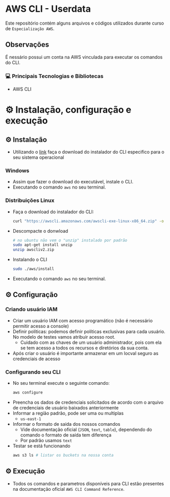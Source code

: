 # AWS CLI - Userdata
  Este repositório contém alguns arquivos e códigos utilizados durante curso de `Especialização AWS`.
## Observações
  É nessário possui um conta na AWS vinculada para executar os comandos do CLI.

### 💻 Principais Tecnologias e Bibliotecas
- AWS CLI

# ⚙ Instalação, configuração e execução

## ⚙ Instalação 
- Utilizando o [link](https://aws.amazon.com/pt/cli/) faça o download do instalador do CLI especifico para o seu sistema operacional

### Windows
- Assim que fazer o download do executável, instale o CLI.
- Executando o comando `aws` no seu terminal.

### Distribuições Linux
- Faça o download do instalador do CLI:
    
    ```bash
    curl "https://awscli.amazonaws.com/awscli-exe-linux-x86_64.zip" -o "awscliv2.zip"
    ```
- Descompacte o donwload
    ```bash
    # no ubuntu não vem o "unzip" instalado por padrão
    sudo apt-get install unzip 
    unzip awscliv2.zip
    ```
- Instalando o CLI
    ```bash
    sudo ./aws/install
    ```
    
- Executando o comando `aws` no seu terminal.

## ⚙ Configuração 

### Criando usuário IAM
- Criar um usuário IAM com acesso programático (não é necessário permitir acesso a console)
- Definir políticas: podemos definir políticas exclusivas para cada usuário. No modelo de testes vamos atribuir acesso root.
    - Cuidado com as chaves de um usuário administrador, pois com ela se tem acesso a todos os recursos e diretórios da sua conta.
- Após criar o usuário é importante armazenar em um locval seguro as credenciais de acesso
### Configurando seu CLI
- No seu terminal execute o seguinte comando:
  ```bash
  aws configure
  ```
- Preencha os dados de credenciais solicitados de acordo com o arquivo de credenciais de usuário baixados anteriormente
- Informar a região padrão, pode ser uma ou multiplas
    - `us-east-1`
- Informar o formato de saida dos nossos comandos
    - Vide documentação oficial (`JSON`, `text`, `table`), dependendo do comando o formato de saída tem diferença
    - Por padrão usamos `text`
- Testar se está funcionando
  ```bash
  aws s3 ls # listar os buckets na nossa conta
  ```

## ⚙ Execução
- Todos os comandos e parametros disponíveis para CLI estão presentes na documentação oficial `AWS CLI Command Reference`.